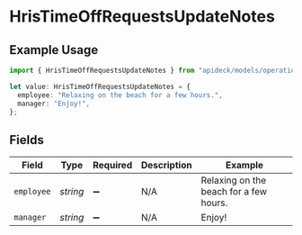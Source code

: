 # HrisTimeOffRequestsUpdateNotes

## Example Usage

```typescript
import { HrisTimeOffRequestsUpdateNotes } from "apideck/models/operations";

let value: HrisTimeOffRequestsUpdateNotes = {
  employee: "Relaxing on the beach for a few hours.",
  manager: "Enjoy!",
};
```

## Fields

| Field                                  | Type                                   | Required                               | Description                            | Example                                |
| -------------------------------------- | -------------------------------------- | -------------------------------------- | -------------------------------------- | -------------------------------------- |
| `employee`                             | *string*                               | :heavy_minus_sign:                     | N/A                                    | Relaxing on the beach for a few hours. |
| `manager`                              | *string*                               | :heavy_minus_sign:                     | N/A                                    | Enjoy!                                 |